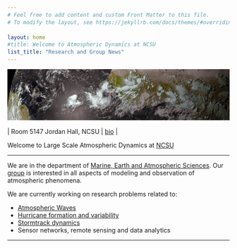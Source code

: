 ```yaml
---
# Feel free to add content and custom Front Matter to this file.
# To modify the layout, see https://jekyllrb.com/docs/themes/#overriding-theme-defaults

layout: home
#title: Welcome to Atmospheric Dynamics at NCSU
list_title: "Research and Group News"
---
```


<img src="/images/header.png">


| Room 5147 Jordan Hall, NCSU |  [bio](images/aiyyer-cv.pdf) |

Welcome to Large Scale Atmospheric Dynamics at [NCSU](https://www.ncsu.edu/)

----------------
We are in the department of [Marine, Earth and Atmospheric Sciences](https://meas.sciences.ncsu.edu).
Our [group](Group/index.html) is interested in all aspects of modeling and observation of atmospheric phenomena.

We are currently working on research problems related to:

- [Atmospheric Waves](Research/index.html#easterly-waves)
- [Hurricane formation and variability](Research/index.html#kelvin-waves)
- [Stormtrack dynamics](Research/index.html)
- Sensor networks, remote sensing and data analytics

***
